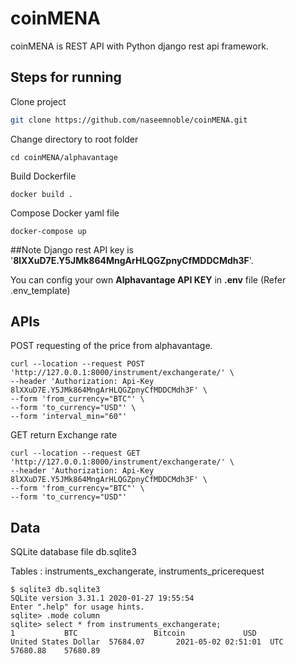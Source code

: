 # coinMENA
coinMENA is REST API with Python django rest api framework.

## Steps for running

Clone project 
```bash
git clone https://github.com/naseemnoble/coinMENA.git
```
Change directory to root folder
```
cd coinMENA/alphavantage
```
Build Dockerfile
```buildoutcfg
docker build .
```
Compose Docker yaml file
```buildoutcfg
docker-compose up
```
##Note
Django rest API key is '**8lXXuD7E.Y5JMk864MngArHLQGZpnyCfMDDCMdh3F**'. 

You can config your own **Alphavantage API KEY** in **.env** file (Refer .env_template)
## APIs
POST requesting of the price from alphavantage.
```buildoutcfg
curl --location --request POST 'http://127.0.0.1:8000/instrument/exchangerate/' \
--header 'Authorization: Api-Key 8lXXuD7E.Y5JMk864MngArHLQGZpnyCfMDDCMdh3F' \
--form 'from_currency="BTC"' \
--form 'to_currency="USD"' \
--form 'interval_min="60"'
```
GET return Exchange rate
```buildoutcfg
curl --location --request GET 'http://127.0.0.1:8000/instrument/exchangerate/' \
--header 'Authorization: Api-Key 8lXXuD7E.Y5JMk864MngArHLQGZpnyCfMDDCMdh3F' \
--form 'from_currency="BTC"' \
--form 'to_currency="USD"'
```
## Data
SQLite database file db.sqlite3

Tables : instruments_exchangerate, instruments_pricerequest
```buildoutcfg
$ sqlite3 db.sqlite3 
SQLite version 3.31.1 2020-01-27 19:55:54
Enter ".help" for usage hints.
sqlite> .mode column
sqlite> select * from instruments_exchangerate;
1           BTC                 Bitcoin             USD               United States Dollar  57684.07       2021-05-02 02:51:01  UTC         57680.88    57680.89
```
